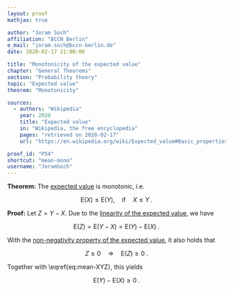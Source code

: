 ```yaml
---
layout: proof
mathjax: true

author: "Joram Soch"
affiliation: "BCCN Berlin"
e_mail: "joram.soch@bccn-berlin.de"
date: 2020-02-17 21:00:00

title: "Monotonicity of the expected value"
chapter: "General Theorems"
section: "Probability theory"
topic: "Expected value"
theorem: "Monotonicity"

sources:
  - authors: "Wikipedia"
    year: 2020
    title: "Expected value"
    in: "Wikipedia, the free encyclopedia"
    pages: "retrieved on 2020-02-17"
    url: "https://en.wikipedia.org/wiki/Expected_value#Basic_properties"

proof_id: "P54"
shortcut: "mean-mono"
username: "JoramSoch"
---
```



**Theorem:** The [expected value](/D/mean) is monotonic, i.e.

$$ \label{eq:mean-mono}
\mathrm{E}(X) \leq \mathrm{E}(Y), \quad \text{if} \quad X \leq Y \; .
$$


**Proof:** Let $Z = Y - X$. Due to the [linearity of the expected value](/P/mean-lin), we have

$$ \label{eq:mean-XYZ}
\mathrm{E}(Z) = \mathrm{E}(Y-X) = \mathrm{E}(Y) - \mathrm{E}(X) \; .
$$

With the [non-negativity property of the expected value](/P/mean-nonneg), it also holds that

$$ \label{eq:mean-Z}
Z \geq 0 \quad \Rightarrow \quad \mathrm{E}(Z) \geq 0 \; .
$$

Together with \eqref{eq:mean-XYZ}, this yields

$$ \label{eq:mean-mono-qed}
\mathrm{E}(Y) - \mathrm{E}(X) \geq 0 \; .
$$